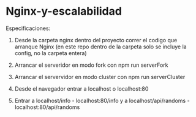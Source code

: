 # Nginx-y-escalabilidad

Especificaciones:

1) Desde la carpeta nginx dentro del proyecto correr el codigo que arranque Nginx (en este repo dentro de la carpeta solo se incluye la config, no la carpeta entera)

2) Arrancar el serveridor en modo fork con npm run serverFork

3) Arrancar el servervidor en modo cluster con npm run serverCluster

4) Desde el navegador entrar a localhost o localhost:80

5) Entrar a localhost/info - localhost:80/info y a localhost/api/randoms - localhost:80/api/randoms